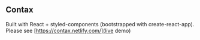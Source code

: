 ## Contax

Built with React + styled-components (bootstrapped with create-react-app). Please see [https://contax.netlify.com/](live demo)
